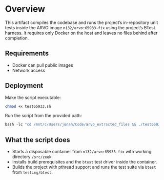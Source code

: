 # Overview
This artifact compiles the codebase and runs the project’s in-repository unit tests inside the ARVO image `n132/arvo:65933-fix` using the project’s BTest harness. It requires only Docker on the host and leaves no files behind after completion.

## Requirements
- Docker can pull public images
- Network access

## Deployment
Make the script executable:

```bash
chmod +x test65933.sh
```

Run the script from the provided path:

```powershell
bash -lc "cd /mnt/c/Users/jonah/Code/arvo_extracted_files && ./test65933.sh"
```

## What the script does
- Starts a disposable container from `n132/arvo:65933-fix` with working directory `/src/zeek`.
- Installs build prerequisites and the `btest` test driver inside the container.
- Builds the project with pthread support and runs the test suite via `btest` from `testing/btest`.